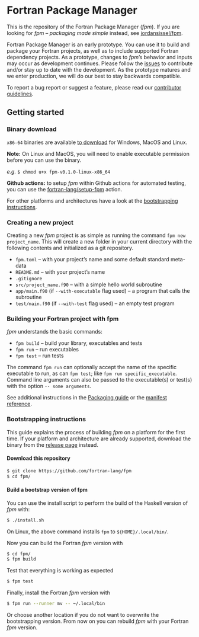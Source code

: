 # Fortran Package Manager

This is the repository of the Fortran Package Manager (*fpm*). If you are
looking for *fpm – packaging made simple* instead, see
[jordansissel/fpm](https://github.com/jordansissel/fpm).

Fortran Package Manager is an early prototype. You can use it to build and
package your Fortran projects, as well as to include supported Fortran
dependency projects. As a prototype, changes to *fpm*’s behavior and inputs may
occur as development continues. Please follow the
[issues](https://github.com/fortran-lang/fpm/issues) to contribute and/or stay
up to date with the development. As the prototype matures and we enter
production, we will do our best to stay backwards compatible.

To report a bug report or suggest a feature, please read our
[contributor guidelines](CONTRIBUTING.md).

## Getting started

### Binary download
`x86-64` binaries are available [to download](https://github.com/fortran-lang/fpm/releases) for Windows, MacOS and Linux.

__Note:__ On Linux and MacOS, you will need to enable executable permission before you can use the binary.

_e.g._ `$ chmod u+x fpm-v0.1.0-linux-x86_64`

__Github actions:__ to setup *fpm* within Github actions for automated testing, you can use the [fortran-lang/setup-fpm](https://github.com/marketplace/actions/setup-fpm) action.

For other platforms and architectures have a look at the [bootstrapping instructions](#bootstrapping-instructions).

### Creating a new project

Creating a new *fpm* project is as simple as running the command
`fpm new project_name`. This will create a new folder in your current directory
with the following contents and initialized as a git repository.

* `fpm.toml` – with your project’s name and some default standard meta-data
* `README.md` – with your project’s name
* `.gitignore`
* `src/project_name.f90` – with a simple hello world subroutine
* `app/main.f90` (if `--with-executable` flag used) – a program that calls the subroutine
* `test/main.f90` (if `--with-test` flag used) – an empty test program

### Building your Fortran project with fpm

*fpm* understands the basic commands:

* `fpm build` – build your library, executables and tests
* `fpm run` – run executables
* `fpm test` – run tests

The command `fpm run` can optionally accept the name of the specific executable
to run, as can `fpm test`; like `fpm run specific_executable`. Command line
arguments can also be passed to the executable(s) or test(s) with the option
`-- some arguments`.

See additional instructions in the [Packaging guide](PACKAGING.md) or
the [manifest reference](manifest-reference.md).


### Bootstrapping instructions

This guide explains the process of building *fpm* on a platform for the first time.
If your platform and architecture are already supported, download the binary from the [release page](https://github.com/fortran-lang/fpm/releases) instead.

#### Download this repository

```bash
$ git clone https://github.com/fortran-lang/fpm
$ cd fpm/
```

#### Build a bootstrap version of fpm

You can use the install script to perform the build of the Haskell version of *fpm* with:

```bash
$ ./install.sh
```

On Linux, the above command installs `fpm` to `${HOME}/.local/bin/`.

Now you can build the Fortran *fpm* version with

```bash
$ cd fpm/
$ fpm build
```

Test that everything is working as expected

```bash
$ fpm test
```

Finally, install the Fortran *fpm* version with

```bash
$ fpm run --runner mv -- ~/.local/bin
```

Or choose another location if you do not want to overwrite the bootstrapping version.
From now on you can rebuild *fpm* with your Fortran *fpm* version.
